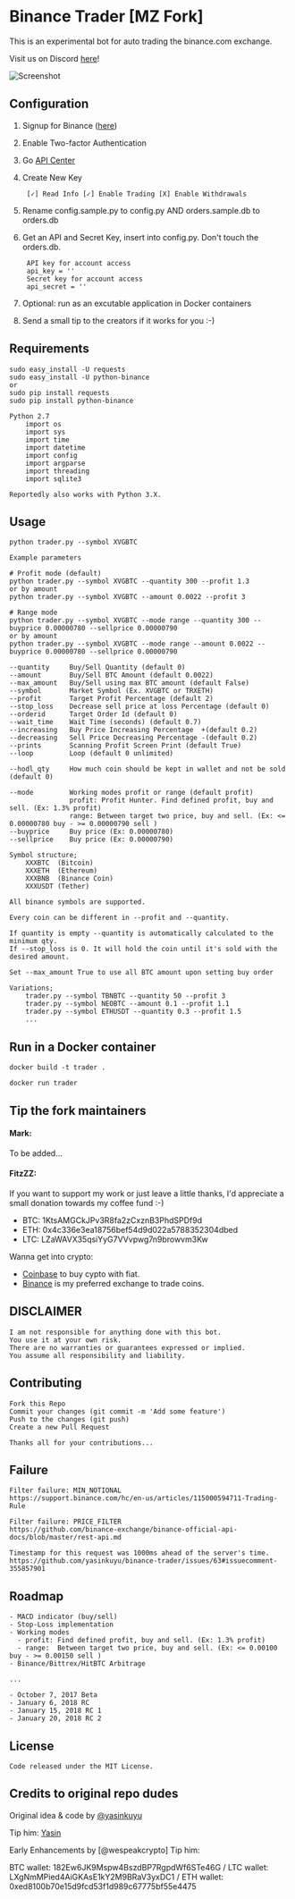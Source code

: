 # Binance Trader [MZ Fork]

This is an experimental bot for auto trading the binance.com exchange. 

Visit us on Discord [here](https://discord.gg/zQZNmbB)!

![Screenshot](https://github.com/yasinkuyu/binance-trader/blob/master/img/screenshot.png)

## Configuration

1. Signup for Binance ([here](https://www.binance.com/?ref=16671900))
2. Enable Two-factor Authentication    
3. Go [API Center](https://www.binance.com/userCenter/createApi.html)
4. Create New Key

        [✓] Read Info [✓] Enable Trading [X] Enable Withdrawals 
5. Rename config.sample.py to config.py AND orders.sample.db to orders.db
6. Get an API and Secret Key, insert into config.py. Don't touch the orders.db.

        API key for account access
        api_key = ''
        Secret key for account access
        api_secret = ''

7. Optional: run as an excutable application in Docker containers
8. Send a small tip to the creators if it works for you :-)

## Requirements

    sudo easy_install -U requests
    sudo easy_install -U python-binance
    or 
    sudo pip install requests
    sudo pip install python-binance
    
    Python 2.7
        import os
        import sys
        import time
        import datetime
        import config
        import argparse
        import threading
        import sqlite3

    Reportedly also works with Python 3.X.

## Usage

    python trader.py --symbol XVGBTC
    
    Example parameters
    
    # Profit mode (default)
    python trader.py --symbol XVGBTC --quantity 300 --profit 1.3
    or by amount
    python trader.py --symbol XVGBTC --amount 0.0022 --profit 3
    
    # Range mode
    python trader.py --symbol XVGBTC --mode range --quantity 300 --buyprice 0.00000780 --sellprice 0.00000790
    or by amount
    python trader.py --symbol XVGBTC --mode range --amount 0.0022 --buyprice 0.00000780 --sellprice 0.00000790
    
    --quantity     Buy/Sell Quantity (default 0)
    --amount       Buy/Sell BTC Amount (default 0.0022)
    --max_amount   Buy/Sell using max BTC amount (default False)
    --symbol       Market Symbol (Ex. XVGBTC or TRXETH)
    --profit       Target Profit Percentage (default 2)
    --stop_loss    Decrease sell price at loss Percentage (default 0)
    --orderid      Target Order Id (default 0)
    --wait_time    Wait Time (seconds) (default 0.7)
    --increasing   Buy Price Increasing Percentage  +(default 0.2)
    --decreasing   Sell Price Decreasing Percentage -(default 0.2)
    --prints       Scanning Profit Screen Print (default True)
    --loop         Loop (default 0 unlimited)
    
    --hodl_qty     How much coin should be kept in wallet and not be sold (default 0)    
    
    --mode         Working modes profit or range (default profit)
                   profit: Profit Hunter. Find defined profit, buy and sell. (Ex: 1.3% profit)
                   range: Between target two price, buy and sell. (Ex: <= 0.00000780 buy - >= 0.00000790 sell )
    --buyprice     Buy price (Ex: 0.00000780)
    --sellprice    Buy price (Ex: 0.00000790)

    Symbol structure;
        XXXBTC  (Bitcoin)
        XXXETH  (Ethereum)
        XXXBNB  (Binance Coin)
        XXXUSDT (Tether)

    All binance symbols are supported.

    Every coin can be different in --profit and --quantity.

    If quantity is empty --quantity is automatically calculated to the minimum qty.
    If --stop_loss is 0. It will hold the coin until it's sold with the desired amount.

    Set --max_amount True to use all BTC amount upon setting buy order

    Variations;
        trader.py --symbol TBNBTC --quantity 50 --profit 3
        trader.py --symbol NEOBTC --amount 0.1 --profit 1.1
        trader.py --symbol ETHUSDT --quantity 0.3 --profit 1.5
        ...
      
    
## Run in a Docker container

    docker build -t trader .

    docker run trader
 
## Tip the fork maintainers

#### Mark:
To be added...
#### FitzZZ:
If you want to support my work or just leave a little thanks, I'd appreciate a small donation towards my coffee fund :-) 

  - BTC: 1KtsAMGCkJPv3R8fa2zCxznB3PhdSPDf9d
  - ETH: 0x4c336e3ea18756bef54d9d022a5788352304dbed
  - LTC: LZaWAVX35qsiYyG7VVvpwg7n9browvm3Kw

Wanna get into crypto:
- [Coinbase](https://www.coinbase.com/join/5a383d1dada1050742ff705a) to buy cypto with fiat.
- [Binance](https://www.binance.com/?ref=16671900) is my preferred exchange to trade coins.

## DISCLAIMER

    I am not responsible for anything done with this bot. 
    You use it at your own risk. 
    There are no warranties or guarantees expressed or implied. 
    You assume all responsibility and liability.
     
## Contributing

    Fork this Repo
    Commit your changes (git commit -m 'Add some feature')
    Push to the changes (git push)
    Create a new Pull Request
    
    Thanks all for your contributions...
    
## Failure

    Filter failure: MIN_NOTIONAL
    https://support.binance.com/hc/en-us/articles/115000594711-Trading-Rule

    Filter failure: PRICE_FILTER
    https://github.com/binance-exchange/binance-official-api-docs/blob/master/rest-api.md
    
    Timestamp for this request was 1000ms ahead of the server's time.
    https://github.com/yasinkuyu/binance-trader/issues/63#issuecomment-355857901
    
## Roadmap

    - MACD indicator (buy/sell)
    - Stop-Loss implementation
    - Working modes
      - profit: Find defined profit, buy and sell. (Ex: 1.3% profit)
      - range:  Between target two price, buy and sell. (Ex: <= 0.00100 buy - >= 0.00150 sell )
    - Binance/Bittrex/HitBTC Arbitrage  
    
    ...
    
    - October 7, 2017 Beta
    - January 6, 2018 RC
    - January 15, 2018 RC 1
    - January 20, 2018 RC 2
     
## License

    Code released under the MIT License.

## Credits to original repo dudes
Original idea & code by [@yasinkuyu](https://twitter.com/yasinkuyu)

Tip him: [Yasin](http://yasinkuyu.net/wallet) 

Early Enhancements by [@wespeakcrypto]
Tip him:

BTC wallet: 182Ew6JK9Mspw4BszdBP7RgpdWf6STe46G / LTC wallet: LXgNmMPied4AiGKAsE1kY2M9BRaV3yxDC1 / ETH wallet: 0xed8100b70e15d9fcd53f1d989c67775bf55e4475
